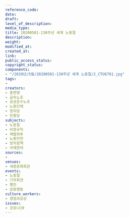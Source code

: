 ```yaml
---
reference_code: 
date: 
draft: 
level_of_description: 
media_type: 
title: 20200501-130주년 세계 노동절
description: 
weight: 
modified_at: 
created_at: 
link: 
public_access_status: 
copyright_status: 
components:
- "/2020년/5월/20200501-130주년 세계 노동절/2_CTU6781.jpg"
tags:
- 
creators:
- 총연맹
- 금속노조
- 공공운수노조
- 노동단체
- 정의당
- 민중당
subjects:
- 노동절
- 비정규직
- 재벌외투
- 노동안전
- 정치정책
- 국제연대
sources:
- 
venues:
- 세종문화회관
events:
- 노동절
- 기자회견
- 행진
- 공동행동
culture_workers:
- 경험과상상
issues:
- 코로나19
---
```


